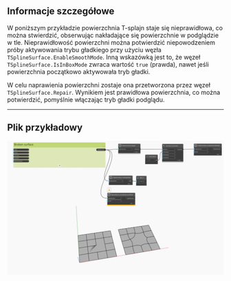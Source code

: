 ## Informacje szczegółowe
W poniższym przykładzie powierzchnia T-splajn staje się nieprawidłowa, co można stwierdzić, obserwując nakładające się powierzchnie w podglądzie w tle. Nieprawidłowość powierzchni można potwierdzić niepowodzeniem próby aktywowania trybu gładkiego przy użyciu węzła `TSplineSurface.EnableSmoothMode`. Inną wskazówką jest to, że węzeł `TSplineSurface.IsInBoxMode` zwraca wartość `true` (prawda), nawet jeśli powierzchnia początkowo aktywowała tryb gładki.

W celu naprawienia powierzchni zostaje ona przetworzona przez węzeł `TSplineSurface.Repair`. Wynikiem jest prawidłowa powierzchnia, co można potwierdzić, pomyślnie włączając tryb gładki podglądu.
___
## Plik przykładowy

![TSplineSurface.Repair](./Autodesk.DesignScript.Geometry.TSpline.TSplineSurface.Repair_img.jpg)
